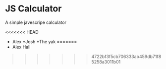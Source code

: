 # JS Calculator
A simple javescripe calculator

<<<<<<< HEAD
* Alex
*Josh
*The yak
=======
* Alex Hall
>>>>>>> 4722bf3f5cb706333ab459db71f85258a3011b01
